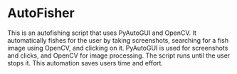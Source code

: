 # AutoFisher
This is an autofishing script that uses PyAutoGUI and OpenCV. It automatically fishes for the user by taking screenshots, searching for a fish image using OpenCV, and clicking on it. PyAutoGUI is used for screenshots and clicks, and OpenCV for image processing. The script runs until the user stops it. This automation saves users time and effort.

